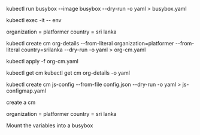 kubectl run busybox --image busybox --dry-run -o yaml > busybox.yaml

kubectl exec -it <pod name> -- env


organization = platformer
country = sri lanka

kubectl create cm org-details --from-literal organization=platformer --from-literal country=srilanka --dry-run -o yaml > org-cm.yaml

kubectl apply -f org-cm.yaml 

kubectl get cm
kubectl get cm org-details  -o yaml

 kubectl create cm js-config --from-file config.json --dry-run -o yaml > js-configmap.yaml


 create a cm

organization = platformer
country = sri lanka

Mount the variables into a busybox

